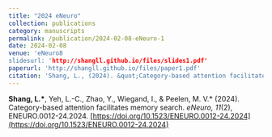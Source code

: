 ```yaml
---
title: "2024 eNeuro"
collection: publications
category: manuscripts
permalink: /publication/2024-02-08-eNeuro-1
date: 2024-02-08
venue: 'eNeuro8
slidesurl: 'http://shangll.github.io/files/slides1.pdf'
paperurl: 'http://shangll.github.io/files/paper1.pdf'
citation: 'Shang, L., (2024). &quot;Category-based attention facilitates memory search&quot; <i>eNeuro</i>. 11(2).'
---
```


**Shang, L.\***, Yeh, L.-C., Zhao, Y., Wiegand, I., & Peelen, M. V.\* (2024). Category-based attention facilitates memory search. *eNeuro, 11*(2), ENEURO.0012-24.2024. [https://doi.org/10.1523/ENEURO.0012-24.2024](https://doi.org/10.1523/ENEURO.0012-24.2024)

